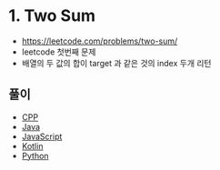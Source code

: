 # 1. Two Sum

* https://leetcode.com/problems/two-sum/
* leetcode 첫번째 문제
* 배열의 두 값의 합이 target 과 같은 것의 index 두개 리턴

## 풀이
* [CPP](1_two_sum_cpp.md)
* [Java](1_two_sum_java.md)
* [JavaScript](1_two_sum_javascript.md)
* [Kotlin](1_two_sum_kotlin.md)
* [Python](1_two_sum_python.md)